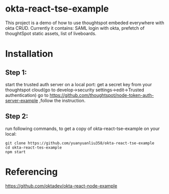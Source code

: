 # okta-react-tse-example
This project is a demo of how to use thoughtspot embeded everywhere with okta CRUD. 
Currently it contains: SAML login with okta, prefetch of thoughtSpot static assets, list of liveboards.


# Installation
## Step 1: 
start the trusted auth server on a local port:
get a secret key from your thoughtspot cloud(go to develop->security settings->edit->Trusted authentication)
go to https://github.com/thoughtspot/node-token-auth-server-example ,follow the instruction.

## Step 2: 
run following commands, to get a copy of okta-react-tse-example on your local:
```
git clone https://github.com/yuanyuanliu358/okta-react-tse-example
cd okta-react-tes-example
npm start
```
# Referencing
https://github.com/oktadev/okta-react-node-example

